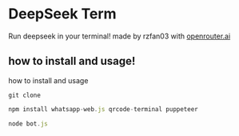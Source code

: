 
# DeepSeek Term

Run deepseek in your terminal!
made by rzfan03 with <a href="https://openrouter.ai/">openrouter.ai<a>




## how to install and usage!

how to install and usage

```javascript
git clone 
```
```javascript
npm install whatsapp-web.js qrcode-terminal puppeteer
```
```javascript
node bot.js
```
